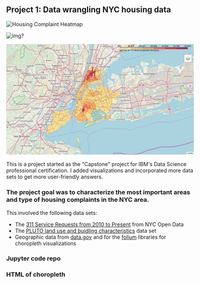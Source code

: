 ## Project 1: Data wrangling NYC housing data

![Housing Complaint Heatmap](https://github.com/dougfaust/Portfolio/images/NYC_complaint_heatmap.jpg)

![img?](https://github.com/dougfaust/Portfolio/blob/master/images/NYC_complaint_heatmap.jpg)

<img src="./images/NYC_complaint_heatmap.jpg">

This is a project started as the "Capstone" project for IBM's Data Science professional certification.  I added visualizations and incorporated more data sets to get more user-friendly answers.

### The project goal was to characterize the most important areas and type of housing complaints in the NYC area.

This involved the following data sets:
- The [311 Service Requests from 2010 to Present](https://data.cityofnewyork.us/Social-Services/311-Service-Requests-from-2010-to-Present/erm2-nwe9) from NYC Open Data
- The [PLUTO land use and buidling characteristics](https://www1.nyc.gov/site/planning/data-maps/open-data/dwn-pluto-mappluto.page) data set
- Geographic data from [data.gov](https://catalog.data.gov/dataset/zip-codes-zipcodes) and for the [folium](https://python-visualization.github.io/folium/) libraries for choropleth visualizations

### Jupyter code repo
### HTML of choropleth
